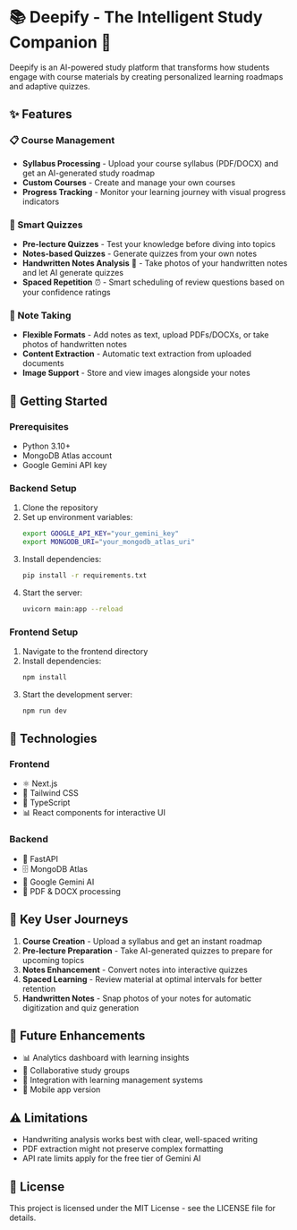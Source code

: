 # 📚 Deepify - The Intelligent Study Companion 🧠

Deepify is an AI-powered study platform that transforms how students engage with course materials by creating personalized learning roadmaps and adaptive quizzes.

## ✨ Features

### 📋 Course Management

- **Syllabus Processing** - Upload your course syllabus (PDF/DOCX) and get an AI-generated study roadmap
- **Custom Courses** - Create and manage your own courses
- **Progress Tracking** - Monitor your learning journey with visual progress indicators

### 🧩 Smart Quizzes

- **Pre-lecture Quizzes** - Test your knowledge before diving into topics
- **Notes-based Quizzes** - Generate quizzes from your own notes
- **Handwritten Notes Analysis** 📝 - Take photos of your handwritten notes and let AI generate quizzes
- **Spaced Repetition** ⏰ - Smart scheduling of review questions based on your confidence ratings

### 📝 Note Taking

- **Flexible Formats** - Add notes as text, upload PDFs/DOCXs, or take photos of handwritten notes
- **Content Extraction** - Automatic text extraction from uploaded documents
- **Image Support** - Store and view images alongside your notes

## 🚀 Getting Started

### Prerequisites

- Python 3.10+
- MongoDB Atlas account
- Google Gemini API key

### Backend Setup

1. Clone the repository
2. Set up environment variables:
   ```bash
   export GOOGLE_API_KEY="your_gemini_key"
   export MONGODB_URI="your_mongodb_atlas_uri"
   ```
3. Install dependencies:
   ```bash
   pip install -r requirements.txt
   ```
4. Start the server:
   ```bash
   uvicorn main:app --reload
   ```

### Frontend Setup

1. Navigate to the frontend directory
2. Install dependencies:
   ```bash
   npm install
   ```
3. Start the development server:
   ```bash
   npm run dev
   ```

## 🔧 Technologies

### Frontend

- ⚛️ Next.js
- 🎨 Tailwind CSS
- 🧰 TypeScript
- 📊 React components for interactive UI

### Backend

- 🐍 FastAPI
- 🗄️ MongoDB Atlas
- 🤖 Google Gemini AI
- 📄 PDF & DOCX processing

## 📱 Key User Journeys

1. **Course Creation** - Upload a syllabus and get an instant roadmap
2. **Pre-lecture Preparation** - Take AI-generated quizzes to prepare for upcoming topics
3. **Notes Enhancement** - Convert notes into interactive quizzes
4. **Spaced Learning** - Review material at optimal intervals for better retention
5. **Handwritten Notes** - Snap photos of your notes for automatic digitization and quiz generation

## 🔮 Future Enhancements

- 📊 Analytics dashboard with learning insights
- 👥 Collaborative study groups
- 🔄 Integration with learning management systems
- 📱 Mobile app version

## ⚠️ Limitations

- Handwriting analysis works best with clear, well-spaced writing
- PDF extraction might not preserve complex formatting
- API rate limits apply for the free tier of Gemini AI

## 📄 License

This project is licensed under the MIT License - see the LICENSE file for details.
